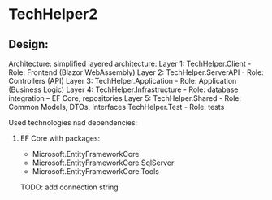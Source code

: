 # TechHelper2

## Design:
Architecture: simplified layered architecture:
Layer 1: TechHelper.Client - Role: Frontend (Blazor WebAssembly)
Layer 2: TechHelper.ServerAPI - Role: Controllers (API)
Layer 3: TechHelper.Application - Role: Application (Business Logic)
Layer 4: TechHelper.Infrastructure - Role: database integration – EF Core, repositories
Layer 5: TechHelper.Shared - Role: Common Models, DTOs, Interfaces
TechHelper.Test - Role: tests

Used technologies nad dependencies:
1. EF Core with packages:
   - Microsoft.EntityFrameworkCore
   - Microsoft.EntityFrameworkCore.SqlServer
   - Microsoft.EntityFrameworkCore.Tools


   TODO:
add connection string